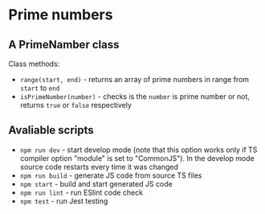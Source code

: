 # Prime numbers

## A PrimeNamber class

Class methods:
   - `range(start, end)` - returns an array of prime numbers in range from `start` to `end`
   - `isPrimeNumber(number)` - checks is the `number` is prime number or not, returns `true` or `false` respectively


## Avaliable scripts
   - `npm run dev` - start develop mode (note that this option works only if TS compiler option "module" is set to "CommonJS"). In the develop mode source code restarts every time it was changed
   - `npm run build` - generate JS code from source TS files
   - `npm start` - build and start generated JS code
   - `npm run lint` - run ESlint code check
   - `npm test` - run Jest testing
